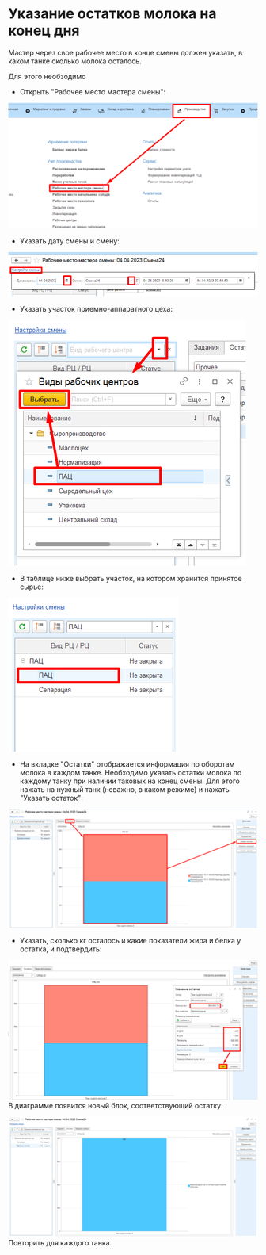 # Указание остатков молока на конец дня

Мастер через свое рабочее место в конце смены должен указать, в каком танке сколько молока осталось.

Для этого необзодимо

-   Открыть "Рабочее место мастера смены":

![](RegisterResidualOfMilk.assets/1.png)

-   Указать дату смены и смену:

![](RegisterResidualOfMilk.assets/2.png)

-   Указать участок приемно-аппаратного цеха:

![](RegisterResidualOfMilk.assets/3.png)

-   В таблице ниже выбрать участок, на котором хранится принятое сырье:

![](RegisterResidualOfMilk.assets/4.png)


-   На вкладке "Остатки" отображается информация по
    оборотам молока в каждом танке. Необходимо указать остатки молока по каждому танку при наличии
    таковых на конец смены. Для этого нажать на нужный танк (неважно, в
    каком режиме) и нажать "Указать остаток":

![](RegisterResidualOfMilk.assets/5.png)

-   Указать, сколько кг осталось и какие показатели жира и белка у
    остатка, и подтвердить:

![](RegisterResidualOfMilk.assets/6.png)     
В диаграмме появится новый блок, соответствующий остатку:

![](RegisterResidualOfMilk.assets/7.png)  
Повторить для каждого танка.
